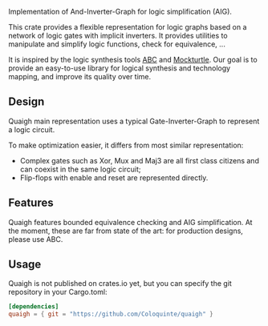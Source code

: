 Implementation of And-Inverter-Graph for logic simplification (AIG).

This crate provides a flexible representation for logic graphs based on a network of logic gates with implicit inverters.
It provides utilities to manipulate and simplify logic functions, check for equivalence, ...

It is inspired by the logic synthesis tools [ABC](https://people.eecs.berkeley.edu/~alanmi/abc/) and [Mockturtle](https://mockturtle.readthedocs.io/en/latest/).
Our goal is to provide an easy-to-use library for logical synthesis and technology mapping, and improve its quality over time.

## Design

Quaigh main representation uses a typical Gate-Inverter-Graph to represent a logic circuit.

To make optimization easier, it differs from most similar representation:
* Complex gates such as Xor, Mux and Maj3 are all first class citizens and can coexist in the same logic circuit;
* Flip-flops with enable and reset are represented directly.

## Features

Quaigh features bounded equivalence checking and AIG simplification.
At the moment, these are far from state of the art: for production designs, please use ABC.

## Usage

Quaigh is not published on crates.io yet, but you can specify the git repository in your Cargo.toml:
```toml
[dependencies]
quaigh = { git = "https://github.com/Coloquinte/quaigh" }
```
